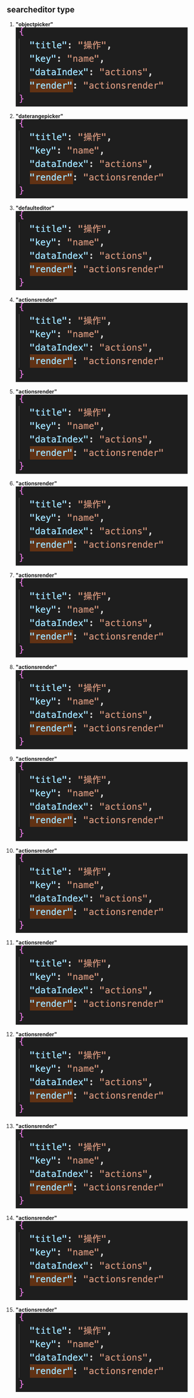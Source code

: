 
## searcheditor type #

1. **"objectpicker"**  
![](images/actionsrender.png)

1. **"daterangepicker"**  
![](images/actionsrender.png)

1. **"defaulteditor"**  
![](images/actionsrender.png)

1. **"actionsrender"**  
![](images/actionsrender.png)

1. **"actionsrender"**  
![](images/actionsrender.png)

1. **"actionsrender"**  
![](images/actionsrender.png)

1. **"actionsrender"**  
![](images/actionsrender.png)

1. **"actionsrender"**  
![](images/actionsrender.png)

1. **"actionsrender"**  
![](images/actionsrender.png)

1. **"actionsrender"**  
![](images/actionsrender.png)

1. **"actionsrender"**  
![](images/actionsrender.png)

1. **"actionsrender"**  
![](images/actionsrender.png)

1. **"actionsrender"**  
![](images/actionsrender.png)

1. **"actionsrender"**  
![](images/actionsrender.png)

1. **"actionsrender"**  
![](images/actionsrender.png)
